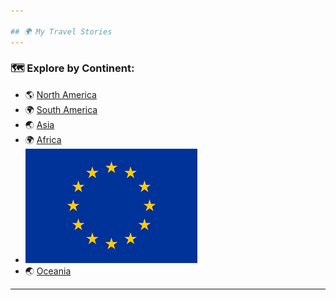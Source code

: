 ```yaml
---

## 🌍 My Travel Stories
---
```

### 🗺️ Explore by Continent:
- 🌎 [North America](north_america.md)
- 🌍 [South America](south_america.md)
- 🌏 [Asia](asia.md)
- 🌍 [Africa](africa.md)
- [![europe](eu.png)](europe.md)  
- 🌏 [Oceania](oceania.md)
---

